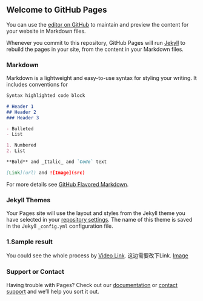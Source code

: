 ## Welcome to GitHub Pages

You can use the [editor on GitHub](https://github.com/qianyisun/Yolov4_guideline.GitHub.io/edit/gh-pages/index.md) to maintain and preview the content for your website in Markdown files.

Whenever you commit to this repository, GitHub Pages will run [Jekyll](https://jekyllrb.com/) to rebuild the pages in your site, from the content in your Markdown files.

### Markdown

Markdown is a lightweight and easy-to-use syntax for styling your writing. It includes conventions for

```markdown
Syntax highlighted code block

# Header 1
## Header 2
### Header 3

- Bulleted
- List

1. Numbered
2. List

**Bold** and _Italic_ and `Code` text

[Link](url) and ![Image](src)
```

For more details see [GitHub Flavored Markdown](https://guides.github.com/features/mastering-markdown/).

### Jekyll Themes

Your Pages site will use the layout and styles from the Jekyll theme you have selected in your [repository settings](https://github.com/qianyisun/Yolov4_guideline.GitHub.io/settings). The name of this theme is saved in the Jekyll `_config.yml` configuration file.

### 1.Sample result

You could see the whole process by [Video Link](https://guides.github.com/features/mastering-markdown/). 这边需要改下Link.
[Image](image/dog.jpg)




### Support or Contact

Having trouble with Pages? Check out our [documentation](https://docs.github.com/categories/github-pages-basics/) or [contact support](https://support.github.com/contact) and we’ll help you sort it out.
